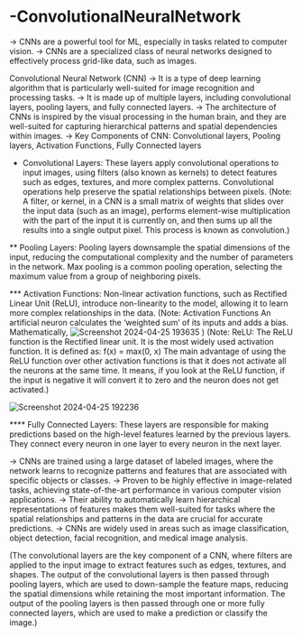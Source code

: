 # -ConvolutionalNeuralNetwork
-> CNNs are a powerful tool for ML, especially in tasks related to computer vision.
-> CNNs are a specialized class of neural networks designed to effectively process grid-like data, such as images.

Convolutional Neural Network (CNN)
-> It is a type of deep learning algorithm that is particularly well-suited for image recognition and processing tasks.
-> It is made up of multiple layers, including convolutional layers, pooling layers, and fully connected layers. 
-> The architecture of CNNs is inspired by the visual processing in the human brain, and they are well-suited for capturing hierarchical patterns and spatial dependencies within images.
-> Key Components of CNN: 
Convolutional layers, Pooling layers, Activation Functions, Fully Connected layers

* Convolutional Layers: These layers apply convolutional operations to input images, using filters (also known as kernels) to detect features such as edges, textures, and more complex patterns. Convolutional operations help preserve the spatial relationships between pixels.
(Note: A filter, or kernel, in a CNN is a small matrix of weights that slides over the input data (such as an image), performs element-wise multiplication with the part of the input it is currently on, and then sums up all the results into a single output pixel. This process is known as convolution.)

** Pooling Layers: Pooling layers downsample the spatial dimensions of the input, reducing the computational complexity and the number of parameters in the network. Max pooling is a common pooling operation, selecting the maximum value from a group of neighboring pixels.

*** Activation Functions: Non-linear activation functions, such as Rectified Linear Unit (ReLU), introduce non-linearity to the model, allowing it to learn more complex relationships in the data.
(Note: Activation Functions An artificial neuron calculates the ‘weighted sum’ of its inputs and adds a bias. Mathematically, 
![Screenshot 2024-04-25 193635](https://github.com/Muskan123-lang/-ConvolutionalNeuralNetwork/assets/68841119/079fb73d-7063-4a19-8912-4deacfa67f1a)
)
(Note: ReLU: The ReLU function is the Rectified linear unit. It is the most widely used activation function. It is defined as: f(x) = max(0, x) 
The main advantage of using the ReLU function over other activation functions is that it does not activate all the neurons at the same time. It means, if you look at the ReLU function, if the input is negative it will convert it to zero and the neuron does not get activated.)

![Screenshot 2024-04-25 192236](https://github.com/Muskan123-lang/-ConvolutionalNeuralNetwork/assets/68841119/7bd29ec9-a2a2-402c-acd4-be0116178818)

**** Fully Connected Layers: These layers are responsible for making predictions based on the high-level features learned by the previous layers. They connect every neuron in one layer to every neuron in the next layer.


-> CNNs are trained using a large dataset of labeled images, where the network learns to recognize patterns and features that are associated with specific objects or classes. 
-> Proven to be highly effective in image-related tasks, achieving state-of-the-art performance in various computer vision applications.
-> Their ability to automatically learn hierarchical representations of features makes them well-suited for tasks where the spatial relationships and patterns in the data are crucial for accurate predictions. 
-> CNNs are widely used in areas such as image classification, object detection, facial recognition, and medical image analysis.

(The convolutional layers are the key component of a CNN, where filters are applied to the input image to extract features such as edges, textures, and shapes.
The output of the convolutional layers is then passed through pooling layers, which are used to down-sample the feature maps, reducing the spatial dimensions while retaining the most important information. The output of the pooling layers is then passed through one or more fully connected layers, which are used to make a prediction or classify the image.)



